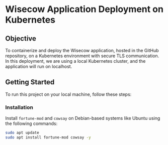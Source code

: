 # Wisecow Application Deployment on Kubernetes

## Objective

To containerize and deploy the Wisecow application, hosted in the GitHub repository, on a Kubernetes environment with secure TLS communication. In this deployment, we are using a local Kubernetes cluster, and the application will run on localhost.

## Getting Started

To run this project on your local machine, follow these steps:

### Installation

Install `fortune-mod` and `cowsay` on Debian-based systems like Ubuntu using the following commands:

```bash
sudo apt update
sudo apt install fortune-mod cowsay -y
